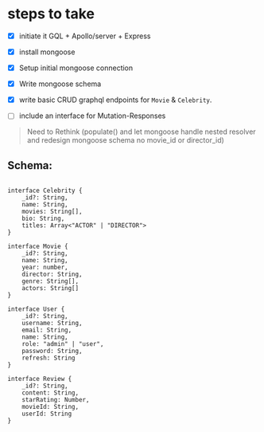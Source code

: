 # steps to take

- [x] initiate it GQL + Apollo/server + Express
- [x] install mongoose
- [x] Setup initial mongoose connection
- [x] Write mongoose schema
- [x] write basic CRUD graphql endpoints for `Movie` & `Celebrity`.
- [ ] include an interface for Mutation-Responses


> Need to Rethink (populate() and let mongoose handle nested resolver and redesign mongoose schema no movie_id or director_id)

## Schema:
``` Ts

interface Celebrity {
    _id?: String,
    name: String,
    movies: String[],
    bio: String,
    titles: Array<"ACTOR" | "DIRECTOR">
}

interface Movie {
    _id?: String,
    name: String,
    year: number,
    director: String,
    genre: String[],
    actors: String[]
}

interface User {
    _id?: String,
    username: String,
    email: String,
    name: String,
    role: "admin" | "user",
    password: String,
    refresh: String
}

interface Review {
    _id?: String,
    content: String,
    starRating: Number,
    movieId: String,
    userId: String
}

```